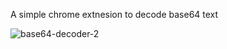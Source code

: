 A simple chrome extnesion to decode base64 text

![base64-decoder-2](https://github.com/user-attachments/assets/d6112a73-1ed6-4d6a-b01d-b6ed1507123b)
